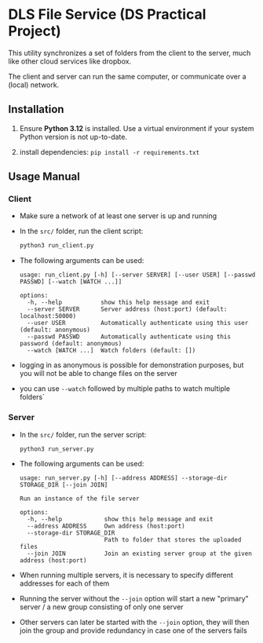 # DLS File Service (DS Practical Project)

This utility synchronizes a set of folders from the client to the server, much like other cloud services like
dropbox.

The client and server can run the same computer, or communicate over a (local) network.


## Installation

1. Ensure **Python 3.12** is installed. Use a virtual environment if your system Python version is not up-to-date.

2. install dependencies: ``pip install -r requirements.txt``


## Usage Manual

### Client

- Make sure a network of at least one server is up and running
- In the `src/` folder, run the client script:

   ```bash
   python3 run_client.py
   ```
  
- The following arguments can be used:

  ```
  usage: run_client.py [-h] [--server SERVER] [--user USER] [--passwd PASSWD] [--watch [WATCH ...]]

  options:
    -h, --help           show this help message and exit
    --server SERVER      Server address (host:port) (default: localhost:50000)
    --user USER          Automatically authenticate using this user (default: anonymous)
    --passwd PASSWD      Automatically authenticate using this password (default: anonymous)
    --watch [WATCH ...]  Watch folders (default: [])
  ```
- logging in as anonymous is possible for demonstration purposes, but you will not be able to change files on the server
- you can use `--watch` followed by multiple paths to watch multiple folders`


### Server

- In the `src/` folder, run the server script:

    ```bash
    python3 run_server.py
    ```
    
- The following arguments can be used:

  ```
  usage: run_server.py [-h] [--address ADDRESS] --storage-dir STORAGE_DIR [--join JOIN]
  
  Run an instance of the file server
  
  options:
    -h, --help            show this help message and exit
    --address ADDRESS     Own address (host:port)
    --storage-dir STORAGE_DIR
                          Path to folder that stores the uploaded files
    --join JOIN           Join an existing server group at the given address (host:port)
  ```

- When running multiple servers, it is necessary to specify different addresses for each of them
- Running the server without the `--join` option will start a new "primary" server
  / a new group consisting of only one server
- Other servers can later be started with the `--join` option, they will then join the group and provide redundancy in
  case one of the servers fails

